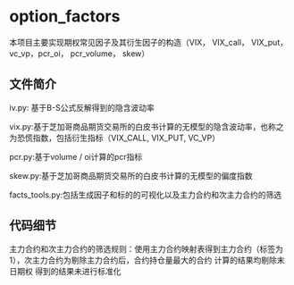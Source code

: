 # option_factors
本项目主要实现期权常见因子及其衍生因子的构造（VIX， VIX_call， VIX_put， vc_vp，pcr_oi， pcr_volume， skew）

## 文件简介
  iv.py: 基于B-S公式反解得到的隐含波动率  
  
  vix.py:基于芝加哥商品期货交易所的白皮书计算的无模型的隐含波动率，也称之为恐慌指数，包括衍生指标（VIX_CALL, VIX_PUT, VC_VP）  
  
  pcr.py:基于volume / oi计算的pcr指标  
  
  skew.py:基于芝加哥商品期货交易所的白皮书计算的无模型的偏度指数  
  
  facts_tools.py:包括生成因子和标的的可视化以及主力合约和次主力合约的筛选  
  

## 代码细节
  主力合约和次主力合约的筛选规则：使用主力合约映射表得到主力合约（标签为1），次主力合约为剔除主力合约后，合约持仓量最大的合约<bar>
  计算的结果均剔除末日期权<bar>
  得到的结果未进行标准化<bar>
